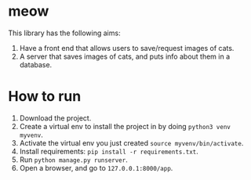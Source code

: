 # meow
This library has the following aims:
1. Have a front end that allows users to save/request images of cats.
2. A server that saves images of cats, and puts info about them in a database.

# How to run
1. Download the project.
2. Create a virtual env to install the project in by doing `python3 venv myvenv`.
3. Activate the virtual env you just created `source myvenv/bin/activate`.
2. Install requirements: `pip install -r requirements.txt`.
3. Run `python manage.py runserver`.
4. Open a browser, and go to `127.0.0.1:8000/app`.
